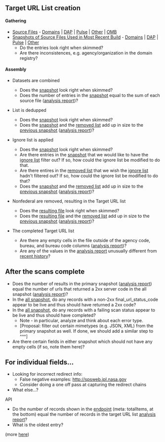 

## Target URL List creation 

#### Gathering

* [Source Files](https://github.com/GSA/federal-website-index/blob/main/builder/config.py) - [Domains](https://github.com/cisagov/dotgov-data/blob/main/current-federal.csv) | [DAP](https://analytics.usa.gov/data/live/sites-extended.csv) | [Pulse](https://raw.githubusercontent.com/GSA/data/master/dotgov-websites/pulse-subdomains-snapshot-06-08-2020-https.csv) | [Other](https://github.com/GSA/federal-website-index/blob/main/data/dataset/other-websites.csv) | [OMB](https://resources.data.gov/schemas/dcat-us/v1.1/omb_bureau_codes.csv)  
* [Snapshots of Source Files Used in Most Recent Build](https://github.com/GSA/federal-website-index/tree/main/data/snapshots) - [Domains](https://github.com/GSA/federal-website-index/blob/main/data/snapshots/gov.csv) | [DAP](https://github.com/GSA/federal-website-index/blob/main/data/snapshots/dap.csv) | [Pulse](https://github.com/GSA/federal-website-index/blob/main/data/snapshots/pulse.csv) | [Other](https://github.com/GSA/federal-website-index/blob/main/data/snapshots/other.csv)
  * Do the entries look right when skimmed?  
  * Are there inconsistences, e.g. agency/organization in the domain registry? 

#### Assembly 

* Datasets are combined
  * Does the [snapshot](https://github.com/GSA/federal-website-index/blob/main/data/snapshots/combined.csv) look right when skimmed?  
  * Does the number of entries in the [snapshot]((https://github.com/GSA/federal-website-index/blob/main/data/snapshots/combined.csv)) equal to the sum of each source file ([analysis report](https://github.com/GSA/federal-website-index/blob/main/data/site-scanning-target-url-list-analysis.csv))?   

* List is dedupped 
  * Does the [snapshot](https://github.com/GSA/federal-website-index/blob/main/data/snapshots/combined-dedup.csv) look right when skimmed?  
  * Does the [snapshot](https://github.com/GSA/federal-website-index/blob/main/data/snapshots/combined-dedup.csv) and the [removed list](https://github.com/GSA/federal-website-index/blob/main/data/snapshots/dedup-removed.csv) add up in size to the [previous snapshot](https://github.com/GSA/federal-website-index/blob/main/data/snapshots/combined.csv) ([analysis report](https://github.com/GSA/federal-website-index/blob/main/data/site-scanning-target-url-list-analysis.csv))?  

* Ignore list is applied 
  * Does the [snapshot](https://github.com/GSA/federal-website-index/blob/main/data/snapshots/remove-ignore.csv) look right when skimmed?  
  * Are there entries in the [snapshot](https://github.com/GSA/federal-website-index/blob/main/data/snapshots/remove-ignore.csv) that we would like to have the [ignore list](https://github.com/GSA/federal-website-index/blob/main/criteria/ignore-list.csv) filter out?  If so, how could the ignore list be modified to do that.  
  * Are there entires in the [removed list](https://github.com/GSA/federal-website-index/blob/main/data/snapshots/ignored-removed.csv) that we wish the [ignore list](https://github.com/GSA/federal-website-index/blob/main/criteria/ignore-list.csv) hadn't filtered out?  If so, how could the ignore list be modified to do that?  
  * Does the [snapshot](https://github.com/GSA/federal-website-index/blob/main/data/snapshots/remove-ignore.csv) and the [removed list](https://github.com/GSA/federal-website-index/blob/main/data/snapshots/ignored-removed.csv) add up in size to the [previous snapshot](https://github.com/GSA/federal-website-index/blob/main/data/snapshots/combined-dedup.csv) ([analysis report](https://github.com/GSA/federal-website-index/blob/main/data/site-scanning-target-url-list-analysis.csv))?

* Nonfederal are removed, resulting in the Target URL list
  * Does the [resulting file](https://github.com/GSA/federal-website-index/blob/main/data/site-scanning-target-url-list.csv) look right when skimmed? 
  * Does the [resulting file](https://github.com/GSA/federal-website-index/blob/main/data/site-scanning-target-url-list.csv) and the [removed list](https://github.com/GSA/federal-website-index/blob/main/data/snapshots/nonfederal-removed.csv) add up in size to the [previous snapshot](https://github.com/GSA/federal-website-index/blob/main/data/snapshots/remove-ignore.csv) ([analysis report](https://github.com/GSA/federal-website-index/blob/main/data/site-scanning-target-url-list-analysis.csv))? 

* The completed Target URL list 
  * Are there any empty cells in the file outside of the agency code, bureau, and bureau code columns ([analysis report](https://github.com/GSA/site-scanning-analysis/blob/main/reports/target-URL-list.csv))? 
  * Are any of the values in the [analysis report](https://github.com/GSA/site-scanning-analysis/blob/main/reports/target-URL-list.csv) unusually different from [recent history](https://github.com/GSA/site-scanning-analysis/commits/main/reports/target-URL-list.csv)? 


## After the scans complete

* Does the number of results in the primary snapshot ([analysis report](https://github.com/GSA/site-scanning-analysis/blob/main/reports/snapshot-primary.csv)) equal the number of urls that returned a 2xx server code in the all snapshot ([analysis report](https://github.com/GSA/site-scanning-analysis/blob/main/reports/snapshot-all.csv))?
* In the [all snapshot](https://api.gsa.gov/technology/site-scanning/data/weekly-snapshot-all.csv), do any records with a non-2xx final_url_status_code appear to be live and thus should have returned a 2xx code? 
* In the [all snapshot](https://api.gsa.gov/technology/site-scanning/data/weekly-snapshot-all.csv), do any records with a failing scan status appear to be live and thus should have completed? 
  * Note - in particular, analyze and think about each error type.  
  * [Proposal: filter out certain mimetypes (e.g. JSON, XML) from the primary snapshot as well. If done, we should add a similar step to ^^^]
* Are there certain fields in either snapshot which should not have any empty cells (if so, note them here)? 

## For individual fields...

* Looking for incorrect redirect info:
  * False negative examples: http://spsweb.jpl.nasa.gov
  * Consider doing a one off pass at capturing the redirect chains
* What else...?

API

* Do the number of records shown in the [endpoint](https://api.gsa.gov/technology/site-scanning/v1/websites?API_KEY=DEMO_KEY) (meta: totalItems, at the bottom) equal the number of records in the target URL list [analysis report](https://github.com/GSA/site-scanning-analysis/blob/main/reports/target-URL-list.csv)? 
* What is the oldest entry? 

(more [here](https://github.com/GSA/site-scanning/issues/356#issuecomment-1423076180))
